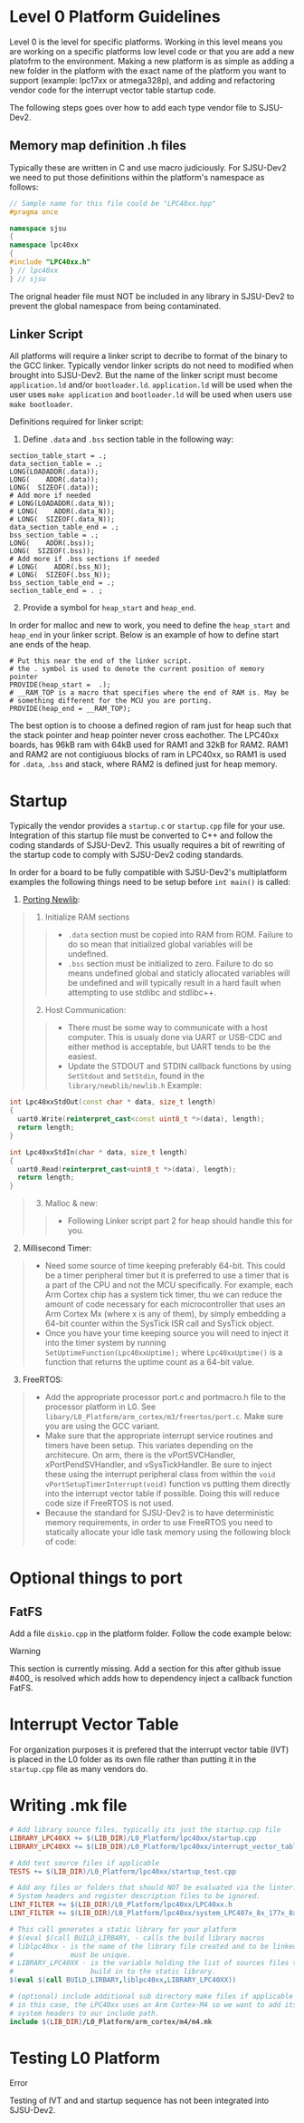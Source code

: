 # Level 0 Platform Guidelines

Level 0 is the level for specific platforms. Working in this level means
you are working on a specific platforms low level code or that you are
add a new platofrm to the environment. Making a new platform is as
simple as adding a new folder in the platform with the exact name of the
platform you want to support (example: lpc17xx or atmega328p), and
adding and refactoring vendor code for the interrupt vector table
startup code.

The following steps goes over how to add each type vendor file to
SJSU-Dev2.

## Memory map definition .h files

Typically these are written in C and use macro judiciously. For
SJSU-Dev2 we need to put those definitions within the platform's
namespace as follows:

``` c++
// Sample name for this file could be "LPC40xx.hpp"
#pragma once

namespace sjsu
{
namespace lpc40xx
{
#include "LPC40xx.h"
} // lpc40xx
} // sjsu
```

The orignal header file must NOT be included in any library in SJSU-Dev2
to prevent the global namespace from being contaminated.

## Linker Script

All platforms will require a linker script to decribe to format of the
binary to the GCC linker. Typically vendor linker scripts do not need to
modified when brought into SJSU-Dev2. But the name of the linker script
must become `application.ld` and/or `bootloader.ld`. `application.ld`
will be used when the user uses `make application` and `bootloader.ld`
will be used when users use `make bootloader`.

Definitions required for linker script:

1.  Define `.data` and `.bss` section table in the following way:

<!-- end list -->

``` text
section_table_start = .;
data_section_table = .;
LONG(LOADADDR(.data));
LONG(    ADDR(.data));
LONG(  SIZEOF(.data));
# Add more if needed
# LONG(LOADADDR(.data_N));
# LONG(    ADDR(.data_N));
# LONG(  SIZEOF(.data_N));
data_section_table_end = .;
bss_section_table = .;
LONG(    ADDR(.bss));
LONG(  SIZEOF(.bss));
# Add more if .bss sections if needed
# LONG(    ADDR(.bss_N));
# LONG(  SIZEOF(.bss_N));
bss_section_table_end = .;
section_table_end = . ;
```

2.  Provide a symbol for `heap_start` and `heap_end`.

In order for malloc and new to work, you need to define the `heap_start`
and `heap_end` in your linker script. Below is an example of how to
define start ane ends of the heap.

``` text
# Put this near the end of the linker script.
# the . symbol is used to denote the current position of memory pointer
PROVIDE(heap_start =  .);
# __RAM_TOP is a macro that specifies where the end of RAM is. May be
# something different for the MCU you are porting.
PROVIDE(heap_end = __RAM_TOP);
```

The best option is to choose a defined region of ram just for heap such
that the stack pointer and heap pointer never cross eachother. The
LPC40xx boards, has 96kB ram with 64kB used for RAM1 and 32kB for RAM2.
RAM1 and RAM2 are not contigiuous blocks of ram in LPC40xx, so RAM1 is
used for `.data`, `.bss` and stack, where RAM2 is defined just for heap
memory.

# Startup

Typically the vendor provides a `startup.c` or `startup.cpp` file for
your use. Integration of this startup file must be converted to C++ and
follow the coding standards of SJSU-Dev2. This usually requires a bit of
rewriting of the startup code to comply with SJSU-Dev2 coding standards.

In order for a board to be fully compatible with SJSU-Dev2's
multiplatform examples the following things need to be setup before `int
main()` is called:

1.  [Porting Newlib]():

> 1.  Initialize RAM sections
> 
> >   - `.data` section must be copied into RAM from ROM. Failure to do
> >     so mean that initialized global variables will be undefined.
> >   - `.bss` section must be initialized to zero. Failure to do so
> >     means undefined global and staticly allocated variables will be
> >     undefined and will typically result in a hard fault when
> >     attempting to use stdlibc and stdlibc++.
> 
> 2.  Host Communication:
> 
> >   - There must be some way to communicate with a host computer. This
> >     is usualy done via UART or USB-CDC and either method is
> >     acceptable, but UART tends to be the easiest.
> >   - Update the STDOUT and STDIN callback functions by using
> >     `SetStdout` and `SetStdin`, found in the
> >     `library/newblib/newlib.h` Example:

``` cpp
int Lpc40xxStdOut(const char * data, size_t length)
{
  uart0.Write(reinterpret_cast<const uint8_t *>(data), length);
  return length;
}

int Lpc40xxStdIn(char * data, size_t length)
{
  uart0.Read(reinterpret_cast<uint8_t *>(data), length);
  return length;
}
```

> 3.  Malloc & new:
> 
> >   - Following Linker script part 2 for heap should handle this for
> >     you.

2.  Millisecond Timer:

>   - Need some source of time keeping preferably 64-bit. This could be
>     a timer peripheral timer but it is preferred to use a timer that
>     is a part of the CPU and not the MCU specifically. For example,
>     each Arm Cortex chip has a system tick timer, thu we can reduce
>     the amount of code necessary for each microcontroller that uses an
>     Arm Cortex Mx (where x is any of them), by simply embedding a
>     64-bit counter within the SysTick ISR call and SysTick object.
>   - Once you have your time keeping source you will need to inject it
>     into the timer system by running
>     `SetUptimeFunction(Lpc40xxUptime);` where `Lpc40xxUptime()` is a
>     function that returns the uptime count as a 64-bit value.


3.  FreeRTOS:

>   - Add the appropriate processor port.c and portmacro.h file to the
>     processor platform in L0. See
>     `libary/L0_Platform/arm_cortex/m3/freertos/port.c`. Make sure you
>     are using the GCC variant.
>   - Make sure that the appropriate interrupt service routines and
>     timers have been setup. This variates depending on the
>     architecure. On arm, there is the vPortSVCHandler,
>     xPortPendSVHandler, and vSysTickHandler. Be sure to inject these
>     using the interrupt peripheral class from within the `void
>     vPortSetupTimerInterrupt(void)` function vs putting them directly
>     into the interrupt vector table if possible. Doing this will
>     reduce code size if FreeRTOS is not used.
>   - Because the standard for SJSU-Dev2 is to have deterministic memory
>     requirements, in order to use FreeRTOS you need to statically
>     allocate your idle task memory using the following block of code:

# Optional things to port

## FatFS

Add a file `diskio.cpp` in the platform folder. Follow the code example
below:

<div class="warning">

<div class="admonition-title">

Warning

</div>

This section is currently missing. Add a section for this after github
issue \#400\_ is resolved which adds how to dependency inject a callback
function FatFS.

</div>

# Interrupt Vector Table

For organization purposes it is prefered that the interrupt vector table
(IVT) is placed in the L0 folder as its own file rather than putting it
in the `startup.cpp` file as many vendors do.

# Writing .mk file

``` Makefile
# Add library source files, typically its just the startup.cpp file
LIBRARY_LPC40XX += $(LIB_DIR)/L0_Platform/lpc40xx/startup.cpp
LIBRARY_LPC40XX += $(LIB_DIR)/L0_Platform/lpc40xx/interrupt_vector_table.cpp

# Add test source files if applicable
TESTS += $(LIB_DIR)/L0_Platform/lpc40xx/startup_test.cpp

# Add any files or folders that should NOT be evaluated via the linter.
# System headers and register description files to be ignored.
LINT_FILTER += $(LIB_DIR)/L0_Platform/lpc40xx/LPC40xx.h
LINT_FILTER += $(LIB_DIR)/L0_Platform/lpc40xx/system_LPC407x_8x_177x_8x.h

# This call generates a static library for your platform
# $(eval $(call BUILD_LIRBARY, - calls the build library macros
# liblpc40xx - is the name of the library file created and to be linked in.
#              must be unique.
# LIBRARY_LPC40XX - is the variable holding the list of sources files to
#                   build in to the static library.
$(eval $(call BUILD_LIRBARY,liblpc40xx,LIBRARY_LPC40XX))

# (optional) include additional sub directory make files if applicable
# in this case, the LPC40xx uses an Arm Cortex-M4 so we want to add its
# system headers to our include path.
include $(LIB_DIR)/L0_Platform/arm_cortex/m4/m4.mk
```

# Testing L0 Platform

<div class="error">

<div class="admonition-title">

Error

</div>

Testing of IVT and and startup sequence has not been integrated into
SJSU-Dev2.

</div>